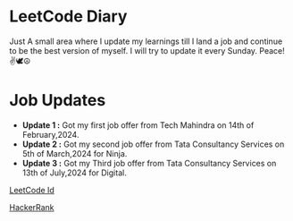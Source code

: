 # LeetCode Diary
Just A small area where I update my learnings till I land a job and continue to be the best version of myself.
I will try to update it every Sunday.
Peace!✌️🕊️☮️

# Job Updates
- **Update 1 :** Got my first job offer from Tech Mahindra on 14th of February,2024.
- **Update 2 :** Got my second job offer from Tata Consultancy Services on 5th of March,2024 for Ninja.
- **Update 3 :** Got my Third job offer from Tata Consultancy Services on 13th of July,2024 for Digital.


[LeetCode Id](https://leetcode.com/HorizonChaser12/)

[HackerRank](https://www.hackerrank.com/profile/Suryakant12)
